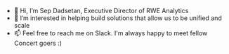 - 👋 Hi, I’m Sep Dadsetan, Executive Director of RWE Analytics
- 👀 I’m interested in helping build solutions that allow us to be unified and scale
- 📫 Feel free to reach me on Slack. I'm always happy to meet fellow Concert goers :)
